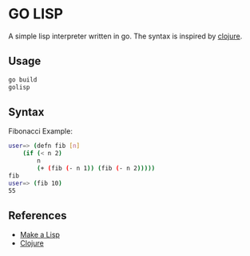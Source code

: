 GO LISP
=======

A simple lisp interpreter written in go.  The syntax is inspired by [clojure](https://clojure.org/).

## Usage

```sh
go build
golisp
```

## Syntax

Fibonacci Example:

```sh
user=> (defn fib [n]
    (if (< n 2) 
		n
		(+ (fib (- n 1)) (fib (- n 2)))))
fib
user=> (fib 10)
55
```

## References

* [Make a Lisp](https://github.com/kanaka/mal)
* [Clojure](https://github.com/clojure/clojure)
